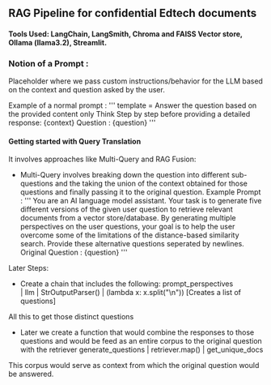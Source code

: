 ## RAG Pipeline for confidential Edtech documents
#### Tools Used: LangChain, LangSmith, Chroma and FAISS Vector store, Ollama (llama3.2), Streamlit.



### Notion of a Prompt :
Placeholder where we pass custom instructions/behavior for the LLM based on the context and question asked by the user.

Example of a normal prompt :
'''
template = 
Answer the question based on the provided content only 
Think Step by step before providing a detailed response: 
{context}
Question : {question}
'''


#### Getting started with Query Translation

It involves approaches like Multi-Query and RAG Fusion:
* Multi-Query involves breaking down the question into different sub-questions and the taking the union of the context obtained for those questions and finally passing it to the original question.
Example Prompt :
'''
You are an AI language model assistant. Your task is to generate five different versions of the given user question 
to retrieve relevant documents from a vector store/database. By generating multiple perspectives on the user questions, your goal
is to help the user overcome some of the limitations of the distance-based similarity search.
Provide these alternative questions seperated by newlines. Original Question : {question}
'''

Later Steps:
* Create a chain that includes the following:
 prompt_perspectives  
    | llm
    | StrOutputParser()
    | (lambda x: x.split("\n")) [Creates a list of questions]

 All this to get those distinct questions

* Later we create a function that would combine the responses to those questions and would be feed as an entire corpus to the original question with the retriever
 generate_questions | retriever.map() | get_unique_docs

 This corpus would serve as context from which the original question would be answered. 
